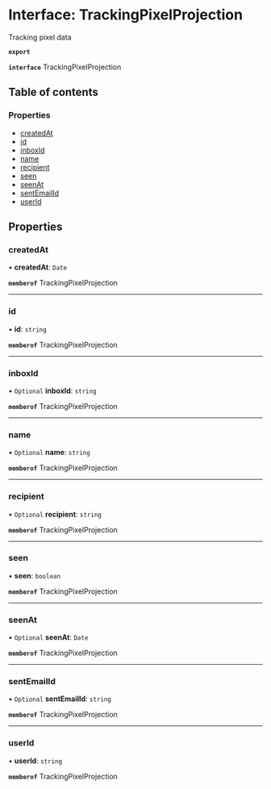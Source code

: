 # Interface: TrackingPixelProjection

Tracking pixel data

**`export`**

**`interface`** TrackingPixelProjection

## Table of contents

### Properties

- [createdAt](TrackingPixelProjection.md#createdat)
- [id](TrackingPixelProjection.md#id)
- [inboxId](TrackingPixelProjection.md#inboxid)
- [name](TrackingPixelProjection.md#name)
- [recipient](TrackingPixelProjection.md#recipient)
- [seen](TrackingPixelProjection.md#seen)
- [seenAt](TrackingPixelProjection.md#seenat)
- [sentEmailId](TrackingPixelProjection.md#sentemailid)
- [userId](TrackingPixelProjection.md#userid)

## Properties

### <a id="createdat" name="createdat"></a> createdAt

• **createdAt**: `Date`

**`memberof`** TrackingPixelProjection

___

### <a id="id" name="id"></a> id

• **id**: `string`

**`memberof`** TrackingPixelProjection

___

### <a id="inboxid" name="inboxid"></a> inboxId

• `Optional` **inboxId**: `string`

**`memberof`** TrackingPixelProjection

___

### <a id="name" name="name"></a> name

• `Optional` **name**: `string`

**`memberof`** TrackingPixelProjection

___

### <a id="recipient" name="recipient"></a> recipient

• `Optional` **recipient**: `string`

**`memberof`** TrackingPixelProjection

___

### <a id="seen" name="seen"></a> seen

• **seen**: `boolean`

**`memberof`** TrackingPixelProjection

___

### <a id="seenat" name="seenat"></a> seenAt

• `Optional` **seenAt**: `Date`

**`memberof`** TrackingPixelProjection

___

### <a id="sentemailid" name="sentemailid"></a> sentEmailId

• `Optional` **sentEmailId**: `string`

**`memberof`** TrackingPixelProjection

___

### <a id="userid" name="userid"></a> userId

• **userId**: `string`

**`memberof`** TrackingPixelProjection
